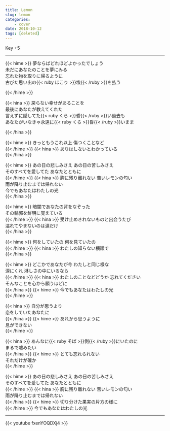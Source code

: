 ```yaml
---
title: Lemon
slug: lemon
categories:
    - cover
date: 2018-10-12
tags: [deleted]
---
```


Key +5

---

{{< hime >}}
夢ならばどれほどよかったでしょう  
未だにあなたのことを夢にみる  
忘れた物を取りに帰るように  
古びた思い出の{{< ruby ほこり >}}埃{{< /ruby >}}を払う  

{{< /hime >}}

{{< hina >}}
戻らない幸せがあることを  
最後にあなたが教えてくれた  
言えずに隠してた{{< ruby くら >}}昏{{< /ruby >}}い過去も  
あなたがいなきゃ永遠に{{< ruby くら >}}昏{{< /ruby >}}いまま  

{{< /hina >}}

{{< hime >}}
きっともうこれ以上 傷つくことなど  
{{< /hime >}}
{{< hina >}}
ありはしないとわかっている  
{{< /hina >}}

{{< hime >}}
あの日の悲しみさえ あの日の苦しみさえ  
そのすべてを愛してた あなたとともに  
{{< /hime >}}
{{< hina >}}
胸に残り離れない 苦いレモンの匂い  
雨が降り止むまでは帰れない  
今でもあなたはわたしの光  
{{< /hina >}}

{{< hime >}}
暗闇であなたの背をなぞった  
その輪郭を鮮明に覚えている  
{{< /hime >}}
{{< hina >}}
受け止めきれないものと出会うたび  
溢れてやまないのは涙だけ  
{{< /hina >}}

{{< hime >}}
何をしていたの 何を見ていたの  
{{< /hime >}}
{{< hina >}}
わたしの知らない横顔で  
{{< /hina >}}

{{< hime >}}
どこかであなたが今 わたしと同じ様な  
涙にくれ 淋しさの中にいるなら  
{{< /hime >}}
{{< hina >}}
わたしのことなどどうか 忘れてください  
そんなことを心から願うほどに  
{{< /hina >}}
{{< hime >}}
今でもあなたはわたしの光  
{{< /hime >}}

{{< hina >}}
自分が思うより  
恋をしていたあなたに  
{{< /hina >}}
{{< hime >}}
あれから思うように  
息ができない  
{{< /hime >}}

{{< hina >}}
あんなに{{< ruby そば >}}側{{< /ruby >}}にいたのに  
まるで嘘みたい  
{{< /hina >}}
{{< hime >}}
とても忘れられない  
それだけが確か  
{{< /hime >}}

{{< hime >}}
あの日の悲しみさえ あの日の苦しみさえ  
そのすべてを愛してた あなたとともに  
{{< /hime >}}
{{< hina >}}
胸に残り離れない 苦いレモンの匂い  
雨が降り止むまでは帰れない  
{{< /hina >}}
{{< hime >}}
切り分けた果実の片方の様に  
{{< /hime >}}
今でもあなたはわたしの光  

---

{{< youtube fxenYOQDXj4 >}}